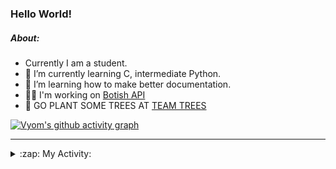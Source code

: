 ### Hello World!

##### About:
- Currently I am a student.
- 🌱 I’m currently learning C, intermediate Python.
- 🌱 I’m learning how to make better documentation.
- 👨‍💻 I'm working on [Botish API](https://github.com/Vyvy-vi/api)
- 🌱 GO PLANT SOME TREES AT [TEAM TREES](https://teamtrees.org/)

[![Vyom's github activity graph](https://activity-graph.herokuapp.com/graph?username=Vyvy-vi)](https://github.com/ashutosh00710/github-readme-activity-graph)

---
<details>
  <summary>:zap: My Activity:</summary>
  
<!--START_SECTION:waka-->
![Code Time](http://img.shields.io/badge/Code%20Time-741%20hrs%206%20mins-blue)

**I'm a Night 🦉** 

```text
🌞 Morning    57 commits     ██░░░░░░░░░░░░░░░░░░░░░░░   7.92% 
🌆 Daytime    166 commits    █████░░░░░░░░░░░░░░░░░░░░   23.06% 
🌃 Evening    250 commits    ████████░░░░░░░░░░░░░░░░░   34.72% 
🌙 Night      247 commits    ████████░░░░░░░░░░░░░░░░░   34.31%

```
📅 **I'm Most Productive on Sunday** 

```text
Monday       69 commits     ██░░░░░░░░░░░░░░░░░░░░░░░   9.58% 
Tuesday      124 commits    ████░░░░░░░░░░░░░░░░░░░░░   17.22% 
Wednesday    116 commits    ████░░░░░░░░░░░░░░░░░░░░░   16.11% 
Thursday     104 commits    ███░░░░░░░░░░░░░░░░░░░░░░   14.44% 
Friday       77 commits     ██░░░░░░░░░░░░░░░░░░░░░░░   10.69% 
Saturday     84 commits     ███░░░░░░░░░░░░░░░░░░░░░░   11.67% 
Sunday       146 commits    █████░░░░░░░░░░░░░░░░░░░░   20.28%

```


📊 **This Week I Spent My Time On** 

```text
🔥 Editors: 
VS Code                  15 hrs 33 mins      ████████████████████████░   97.28% 
Vim                      26 mins             ░░░░░░░░░░░░░░░░░░░░░░░░░   2.72%

🐱‍💻 Projects: 
praise_backend_js        8 hrs 21 mins       █████████████░░░░░░░░░░░░   52.28% 
phishing-check-bot       6 hrs 33 mins       ██████████░░░░░░░░░░░░░░░   41.04% 
session-3-revision       42 mins             █░░░░░░░░░░░░░░░░░░░░░░░░   4.39% 
TEC-Discord-Automation   8 mins              ░░░░░░░░░░░░░░░░░░░░░░░░░   0.86% 
discord-bot-army         5 mins              ░░░░░░░░░░░░░░░░░░░░░░░░░   0.62%

```


 Last Updated on 20/04/2022 21:04:26 UTC
<!--END_SECTION:waka-->
</details>
